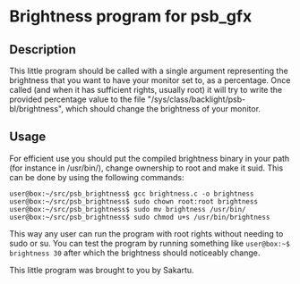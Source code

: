 Brightness program for psb_gfx
==============================

Description
-----------

This little program should be called with a single argument representing the
brightness that you want to have your monitor set to, as a percentage. Once
called (and when it has sufficient rights, usually root) it will try to write
the provided percentage value to the file
"/sys/class/backlight/psb-bl/brightness", which should change the brightness of
your monitor. 

Usage
-----

For efficient use you should put the compiled brightness binary in your path
(for instance in /usr/bin/), change ownership to root and make it suid. This can
be done by using the following commands: 

```
user@box:~/src/psb_brightness$ gcc brightness.c -o brightness
user@box:~/src/psb_brightness$ sudo chown root:root brightness
user@box:~/src/psb_brightness$ sudo mv brightness /usr/bin/
user@box:~/src/psb_brightness$ sudo chmod u+s /usr/bin/brightness
```

This way any user can run the program with root rights without needing to sudo
or su. You can test the program by running something like 
```user@box:~$ brightness 30``` after which the brightness should noticeably
change.

This little program was brought to you by Sakartu.
